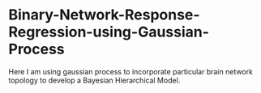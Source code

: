 # Binary-Network-Response-Regression-using-Gaussian-Process
Here I am using gaussian process to incorporate particular brain network topology to develop a Bayesian Hierarchical Model.

